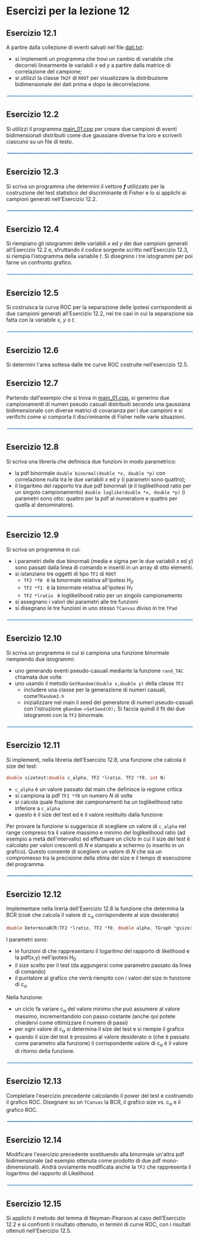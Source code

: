 # Esercizi per la lezione 12

## Esercizio 12.1

A partire dalla collezione di eventi salvati nel file [dati.txt](programmi/dati.txt):
  * si implementi un programma che trovi un cambio di variabile che decorreli linearmente le variabili *x* ed *y*
    a partire dalla matrice di correlazione del campione;
  * si utilizzi la classe ```TH2F``` di ```ROOT``` per visualizzare la distribuzione bidimensionale
    dei dati prima e dopo la decorrelazione.

![linea](../immagini/linea.png)

## Esercizio 12.2 

Si utilizzi il programma [main_01.cpp](programmi/main_01.cpp) per creare due campioni 
di eventi bidimensionali distribuiti come due gaussiane diverse fra loro 
e scriverli ciascuno su un file di testo.

![linea](../immagini/linea.png)

## Esercizio 12.3

Si scriva un programma che determini il vettore ***f*** utilizzato per la costruzione del test statistico
del discriminante di Fisher e lo si applichi ai campioni generati nell'Esercizio 12.2.
 
![linea](../immagini/linea.png)

## Esercizio 12.4

Si riempiano gli istogrammi delle variabili *x* ed *y* dei due campioni generati all'Esercizio 12.2 e,
sfruttando il codice sorgente scritto nell'Esercizio 12.3, si riempia l'istogramma della variabile *t*.
Si disegnino i tre istogrammi per poi farne un confronto grafico.

![linea](../immagini/linea.png)

## Esercizio 12.5

Si costruisca la curva ROC per la separazione delle ipotesi corrispondenti ai due campioni generati all'Esercizio 12.2,
nei tre casi in cui la separazione sia fatta con la variabile *x*, *y* o *t*.

![linea](../immagini/linea.png)

## Esercizio 12.6

Si determini l'area sottesa dalle tre curve ROC costruite nell'esercizio 12.5.

## Esercizio 12.7

Partendo dall'esempio che si trova in [main_01.cpp](programmi/main_01.cpp),
si generino due campionamenti di numeri pseudo casuali 
distribuiti secondo una gaussiana bidimensionale con diverse matrici di covarianza per i due campioni
e si verifichi come si comporta il discriminante di Fisher nelle varie situazioni.

![linea](../immagini/linea.png)

## Esercizio 12.8

Si scriva una libreria che definisca due funzioni in modo parametrico:
* la pdf binormale ```double binormal(double *x, double *p)``` 
  con correlazione nulla tra le  due variabili *x* ed *y* (i parametri sono quattro);
* il logaritmo del rapporto tra due pdf binormali (è il loglikelihood ratio per un singolo campionamento) 
  ```double loglike(double *x, double *p)``` 
  (i parametri sono otto: quattro per la pdf al numeratore e quattro per quella al denominatore).

![linea](../immagini/linea.png)

## Esercizio 12.9

Si scriva un programma in cui:
* i parametri delle due binormali (media e sigma per le due variabili *x* ed *y*)
  sono passati dalla linea di comando e inseriti in un array di otto elementi.
* si istanziano tre oggetti di tipo ```TF2``` di ```ROOT```
   * ```TF2 *f0 ``` è la binormale relativa all'ipotesi *H<sub>0</sub>* 
   * ```TF2 *f1 ``` è la binormale relativa all'ipotesi *H<sub>1</sub>* 
   * ```TF2 *lratio ``` è loglikelihood ratio per un singolo campionamento 
* si assegnano i valori dei parametri alle tre funzioni   
* si disegnano le tre funzioni in uno stesso ```TCanvas``` diviso in tre ```TPad```

![linea](../immagini/linea.png)  
  
## Esercizio 12.10
    
Si scriva un programma in cui si campiona una funzione binormale riempiendo due istogrammi:
* uno generando eventi pseudo-casuali mediante la funzione ```rand_TAC``` chiamata due volte
* uno usando il metodo ```GetRandom(double x,double y)``` della classe ```TF2``` 
  * includere una classe per la generazione di numeri casuali, come```TRandom3.h```
  * inizializzare nel main il seed del generatore di numeri pseudo-casuali con l'istruzione ```gRandom->SetSeed(0);```
Si faccia quindi il fit dei due istogrammi con la ```TF2``` binormale.

![linea](../immagini/linea.png)  
   
## Esercizio 12.11

Si implementi, nella libreria dell'Esercizio 12.8, una funzione che calcola il size del test:
```cpp
double sizetest(double c_alpha, TF2 *lratio, TF2 *f0, int N)
```
* ```c_alpha``` è un valore passato dal main che definisce la regione critica
* si campiona la pdf ```TF2 *f0``` un numero *N* di volte 
* si calcola quale frazione dei campionamenti ha un loglikelihood ratio inferiore a ```c_alpha```
* questo è il size del test ed è il valore restituito dalla funzione

Per provare la funzione si suggerisce di scegliere un valore di ```c_alpha```  nel range 
compreso tra il valore massimo e minimo del loglikelihood ratio (ad esempio a metà dell'intervallo) ed 
effettuare un cliclo in cui il size del test è calcolato per valori crescenti di *N* e stampato a schermo 
(o inserito in un grafico).
Questo consente di scegliere un valore di *N* che sia un compromesso tra la precisione della stima del size
e il tempo di esecuzione del programma.

![linea](../immagini/linea.png)

## Esercizio 12.12

Implementare nella lireria dell'Esercizio 12.8 la funzione che determina la BCR 
(cioè che calcola il valore di c<sub>&alpha;</sub> corrispondente al size desiderato)

 ```cpp
 double DeterminaBCR(TF2 *lratio, TF2 *f0, double alpha, TGraph *gsize)
 ```
I parametri sono: 
* le funzioni di che rappresentano il  logaritmo del rapporto 
  di likelihood e la pdf(x,y) nell'ipotesi H<sub>0</sub>
* il size scelto per il test (da aggungersi come parametro passato da linea di comando)
* il puntatore al grafico che verrà riempito con i valori del size in funzione di c<sub>&alpha;</sub>   

Nella funzione:
* un ciclo fa variare c<sub>&alpha;</sub> del valore minimo che può assumere al valore massimo, 
  incrementandolo con passo costante (anche qui potete chiedervi come ottimizzare il numero di passi)
* per ogni valore di c<sub>&alpha;</sub> si determina il size del test e si riempie il grafico
* quando il size del test è prossimo al valore desiderato &alpha; 
  (che è passato come parametro alla funzione) 
  il corrispondente valore di c<sub>&alpha;</sub> è il valore di ritorno della funzione.

![linea](../immagini/linea.png)

## Esercizio 12.13

Completare l'esercizio precedente calcolando il power del test e costruendo il grafico ROC.
Disegnare su un ```TCanvas``` la BCR, il grafico size vs. c<sub>&alpha;</sub>
e il grafico ROC.

![linea](../immagini/linea.png)

## Esercizio 12.14

Modificare l'esercizio precedente sostituendo alla binormale un'altra pdf bidimensionale 
(ad esempio ottenuta come prodotto di due pdf mono-dimensionali). 
Andrà ovviamente modificata anche la
```TF2``` che rappresenta il logaritmo del rapporto di Likelihood.  

![linea](../immagini/linea.png)

## Esercizio 12.15

Si applichi il metodo del lemma di Neyman-Pearson al caso dell'Esercizio 12.2 
e si confronti il risultato ottenuto, in termini di curve ROC, 
con i risultati ottenuti nell'Esercizio 12.5.

